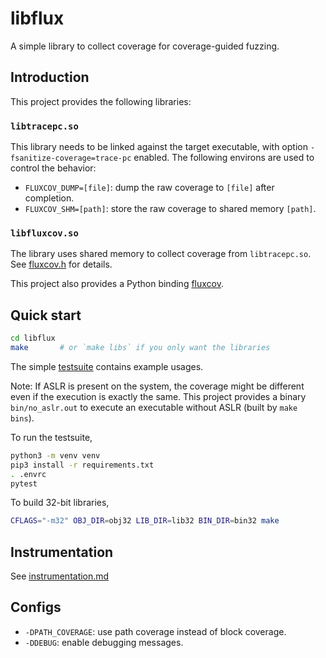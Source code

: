 # libflux

A simple library to collect coverage for coverage-guided fuzzing.

## Introduction

This project provides the following libraries:

### `libtracepc.so`

This library needs to be linked against the target executable,
with option `-fsanitize-coverage=trace-pc` enabled.
The following environs are used to control the behavior:

- `FLUXCOV_DUMP=[file]`: dump the raw coverage to `[file]` after completion.
- `FLUXCOV_SHM=[path]`: store the raw coverage to shared memory `[path]`.

### `libfluxcov.so`

The library uses shared memory to collect coverage from `libtracepc.so`.
See [fluxcov.h](include/fluxcov.h) for details.

This project also provides a Python binding [fluxcov](python/fluxcov).

## Quick start

```bash
cd libflux
make       # or `make libs` if you only want the libraries
```

The simple [testsuite](tests/test_simple.py) contains example usages.

Note: If ASLR is present on the system, the coverage might be different
even if the execution is exactly the same. This project
provides a binary `bin/no_aslr.out` to execute an executable without ASLR
(built by `make bins`).

To run the testsuite,

```bash
python3 -m venv venv
pip3 install -r requirements.txt
. .envrc
pytest
```

To build 32-bit libraries,

```bash
CFLAGS="-m32" OBJ_DIR=obj32 LIB_DIR=lib32 BIN_DIR=bin32 make
```

## Instrumentation

See [instrumentation.md](docs/instrumentation.md)

## Configs

- `-DPATH_COVERAGE`: use path coverage instead of block coverage.
- `-DDEBUG`: enable debugging messages.
